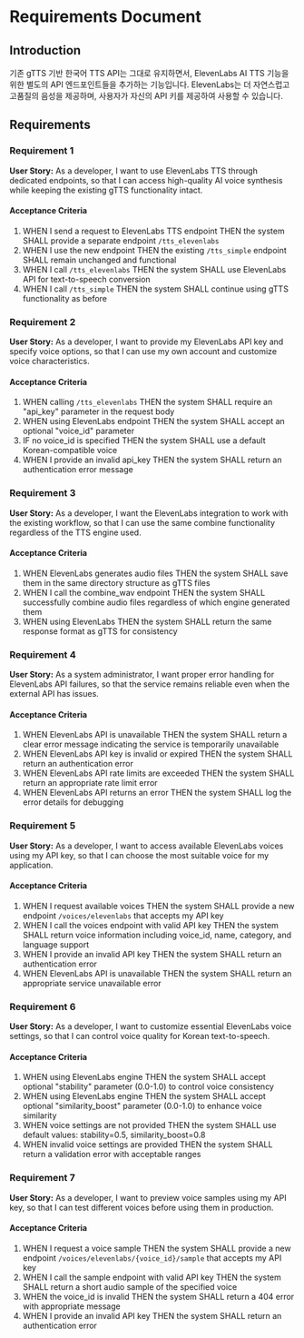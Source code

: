 # Requirements Document

## Introduction

기존 gTTS 기반 한국어 TTS API는 그대로 유지하면서, ElevenLabs AI TTS 기능을 위한 별도의 API 엔드포인트들을 추가하는 기능입니다. ElevenLabs는 더 자연스럽고 고품질의 음성을 제공하며, 사용자가 자신의 API 키를 제공하여 사용할 수 있습니다.

## Requirements

### Requirement 1

**User Story:** As a developer, I want to use ElevenLabs TTS through dedicated endpoints, so that I can access high-quality AI voice synthesis while keeping the existing gTTS functionality intact.

#### Acceptance Criteria

1. WHEN I send a request to ElevenLabs TTS endpoint THEN the system SHALL provide a separate endpoint `/tts_elevenlabs` 
2. WHEN I use the new endpoint THEN the existing `/tts_simple` endpoint SHALL remain unchanged and functional
3. WHEN I call `/tts_elevenlabs` THEN the system SHALL use ElevenLabs API for text-to-speech conversion
4. WHEN I call `/tts_simple` THEN the system SHALL continue using gTTS functionality as before

### Requirement 2

**User Story:** As a developer, I want to provide my ElevenLabs API key and specify voice options, so that I can use my own account and customize voice characteristics.

#### Acceptance Criteria

1. WHEN calling `/tts_elevenlabs` THEN the system SHALL require an "api_key" parameter in the request body
2. WHEN using ElevenLabs endpoint THEN the system SHALL accept an optional "voice_id" parameter
3. IF no voice_id is specified THEN the system SHALL use a default Korean-compatible voice
4. WHEN I provide an invalid api_key THEN the system SHALL return an authentication error message

### Requirement 3

**User Story:** As a developer, I want the ElevenLabs integration to work with the existing workflow, so that I can use the same combine functionality regardless of the TTS engine used.

#### Acceptance Criteria

1. WHEN ElevenLabs generates audio files THEN the system SHALL save them in the same directory structure as gTTS files
2. WHEN I call the combine_wav endpoint THEN the system SHALL successfully combine audio files regardless of which engine generated them
3. WHEN using ElevenLabs THEN the system SHALL return the same response format as gTTS for consistency

### Requirement 4

**User Story:** As a system administrator, I want proper error handling for ElevenLabs API failures, so that the service remains reliable even when the external API has issues.

#### Acceptance Criteria

1. WHEN ElevenLabs API is unavailable THEN the system SHALL return a clear error message indicating the service is temporarily unavailable
2. WHEN ElevenLabs API key is invalid or expired THEN the system SHALL return an authentication error
3. WHEN ElevenLabs API rate limits are exceeded THEN the system SHALL return an appropriate rate limit error
4. WHEN ElevenLabs API returns an error THEN the system SHALL log the error details for debugging

### Requirement 5

**User Story:** As a developer, I want to access available ElevenLabs voices using my API key, so that I can choose the most suitable voice for my application.

#### Acceptance Criteria

1. WHEN I request available voices THEN the system SHALL provide a new endpoint `/voices/elevenlabs` that accepts my API key
2. WHEN I call the voices endpoint with valid API key THEN the system SHALL return voice information including voice_id, name, category, and language support
3. WHEN I provide an invalid API key THEN the system SHALL return an authentication error
4. WHEN ElevenLabs API is unavailable THEN the system SHALL return an appropriate service unavailable error

### Requirement 6

**User Story:** As a developer, I want to customize essential ElevenLabs voice settings, so that I can control voice quality for Korean text-to-speech.

#### Acceptance Criteria

1. WHEN using ElevenLabs engine THEN the system SHALL accept optional "stability" parameter (0.0-1.0) to control voice consistency
2. WHEN using ElevenLabs engine THEN the system SHALL accept optional "similarity_boost" parameter (0.0-1.0) to enhance voice similarity
3. WHEN voice settings are not provided THEN the system SHALL use default values: stability=0.5, similarity_boost=0.8
4. WHEN invalid voice settings are provided THEN the system SHALL return a validation error with acceptable ranges

### Requirement 7

**User Story:** As a developer, I want to preview voice samples using my API key, so that I can test different voices before using them in production.

#### Acceptance Criteria

1. WHEN I request a voice sample THEN the system SHALL provide a new endpoint `/voices/elevenlabs/{voice_id}/sample` that accepts my API key
2. WHEN I call the sample endpoint with valid API key THEN the system SHALL return a short audio sample of the specified voice
3. WHEN the voice_id is invalid THEN the system SHALL return a 404 error with appropriate message
4. WHEN I provide an invalid API key THEN the system SHALL return an authentication error